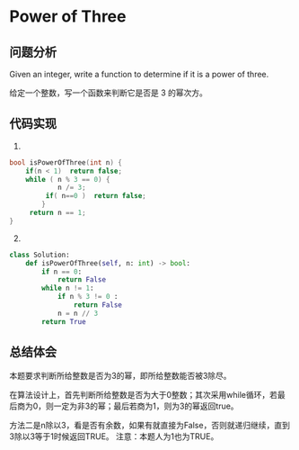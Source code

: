 #  Power of Three

## 问题分析

Given an integer, write a function to determine if it is a power of three.

给定一个整数，写一个函数来判断它是否是 3 的幂次方。

## 代码实现

1.
``` C
bool isPowerOfThree(int n) {
    if(n < 1)  return false;
    while ( n % 3 == 0) {
            n /= 3;
         if( n==0 )  return false;
        }
     return n == 1;  
}
```

2.
```python
class Solution:
    def isPowerOfThree(self, n: int) -> bool:
        if n == 0: 
            return False 
        while n != 1: 
            if n % 3 != 0 : 
                return False 
            n = n // 3 
        return True
```

## 总结体会

本题要求判断所给整数是否为3的幂，即所给整数能否被3除尽。

在算法设计上，首先判断所给整数是否为大于0整数；其次采用while循环，若最后商为0，则一定为非3的幂；最后若商为1，则为3的幂返回true。

方法二是n除以3，看是否有余数，如果有就直接为False，否则就递归继续，直到3除以3等于1时候返回TRUE。
注意：本题人为1也为TRUE。
